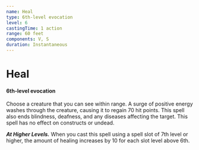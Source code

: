 ```yaml
---
name: Heal
type: 6th-level evocation
level: 6
castingTime: 1 action
range: 60 feet
components: V, S
duration: Instantaneous
---
```


# Heal

#### 6th-level evocation

Choose a creature that you can see within range. A surge of positive energy washes through the creature, causing it to regain 70 hit points. This spell also ends blindness, deafness, and any diseases affecting the target. This spell has no effect on constructs or undead.

_**At Higher Levels.**_ When you cast this spell using a spell slot of 7th level or higher, the amount of healing increases by 10 for each slot level above 6th.
